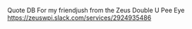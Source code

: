 Quote DB For my friendjush from the Zeus Double U Pee Eye
https://zeuswpi.slack.com/services/2924935486
